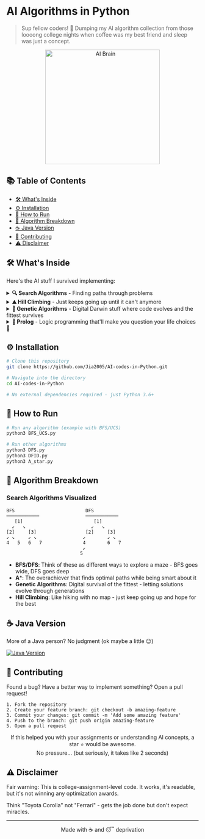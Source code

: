 # AI Algorithms in Python

> Sup fellow coders! 🤘 Dumping my AI algorithm collection from those loooong college nights when coffee was my best friend and sleep was just a concept.

<p align="center">
  <img src="https://media.giphy.com/media/13HgwGsXF0aiGY/giphy.gif" alt="AI Brain" width="300" />
</p>

## 📚 Table of Contents
- [🛠️ What's Inside](#️-whats-inside)
- [⚙️ Installation](#️-installation)
- [🚀 How to Run](#-how-to-run)
- [👾 Algorithm Breakdown](#-algorithm-breakdown)
- [☕ Java Version](#-java-version)
- [🤝 Contributing](#-contributing)
- [⚠️ Disclaimer](#️-disclaimer)

## 🛠️ What's Inside

Here's the AI stuff I survived implementing:

<details>
<summary><b>🔍 Search Algorithms</b> - Finding paths through problems</summary>
<br>

| Algorithm | Description | File |
|-----------|-------------|------|
| **DFS** | Depth-First Search - Goes as deep as possible before backtracking | `DFS_DLS_DFID.py` |
| **DLS** | Depth-Limited Search - Like DFS but with a "that's deep enough, I'm out" limit | `DFS_DLS_DFID.py` |
| **DFID** | Depth-First Iterative Deepening - Combines BFS's completeness with DFS's memory efficiency | `DFS_DLS_DFID.py` |
| **BFS** | Breadth-First Search - Explores all neighbors before going deeper | `BFS_UCS.py` |
| **UCS** | Uniform Cost Search - Like BFS but considers path costs | `BFS_UCS.py` |
| **GBFS** | Greedy Best-First Search - The impatient algorithm that always chases what looks good | `GBFS_Astar.py` |
| **A*** | A-Star - Uses heuristics to find optimal paths efficiently | `GBFS_Astar.py` |

</details>

<details>
<summary><b>⛰️ Hill Climbing</b> - Just keeps going up until it can't anymore</summary>
<br>

Simple optimization algorithm that:
- Starts at a random solution
- Iteratively makes small improvements
- Stops when no better neighbor exists
- Often gets stuck in local maxima

```python
def hill_climbing(problem):
    current = problem.initial()
    while True:
        neighbor = problem.best_neighbor(current)
        if problem.value(neighbor) <= problem.value(current):
            return current
        current = neighbor
```

</details>

<details>
<summary><b>🧬 Genetic Algorithms</b> - Digital Darwin stuff where code evolves and the fittest survives</summary>
<br>

Evolution-inspired approach that:
- Creates a population of potential solutions
- Evaluates their fitness
- Selects the best individuals
- Creates new solutions through crossover and mutation
- Repeats until convergence

</details>

<details>
<summary><b>🧠 Prolog</b> - Logic programming that'll make you question your life choices 🤔</summary>
<br>

Python implementations of logic programming concepts:
- Knowledge representation
- Rule-based systems
- Logical inference

</details>

## ⚙️ Installation

```bash
# Clone this repository
git clone https://github.com/Jia2005/AI-codes-in-Python.git

# Navigate into the directory
cd AI-codes-in-Python

# No external dependencies required - just Python 3.6+
```

## 🚀 How to Run

```bash
# Run any algorithm (example with BFS/UCS)
python3 BFS_UCS.py

# Run other algorithms
python3 DFS.py
python3 DFID.py
python3 A_star.py
```

## 👾 Algorithm Breakdown

### Search Algorithms Visualized

```
BFS                          DFS
────────────                 ────────────
   [1]                          [1]
  ↙   ↘                        ↙   ↘
[2]     [3]                  [2]     [3]
↙ ↘     ↙ ↘                 ↙        ↙ ↘
4   5   6   7               4        6   7
                            ↙
                           5
```

- **BFS/DFS**: Think of these as different ways to explore a maze - BFS goes wide, DFS goes deep
- **A***: The overachiever that finds optimal paths while being smart about it
- **Genetic Algorithms**: Digital survival of the fittest - letting solutions evolve through generations
- **Hill Climbing**: Like hiking with no map - just keep going up and hope for the best

## ☕ Java Version

More of a Java person? No judgment (ok maybe a little 😉)

<a href="https://github.com/Jia2005/AI-codes-in-Java">
  <img src="https://img.shields.io/badge/Check%20out-Java%20Version-orange?style=for-the-badge&logo=java" alt="Java Version" />
</a>

## 🤝 Contributing

Found a bug? Have a better way to implement something? Open a pull request!

```
1. Fork the repository
2. Create your feature branch: git checkout -b amazing-feature
3. Commit your changes: git commit -m 'Add some amazing feature'
4. Push to the branch: git push origin amazing-feature
5. Open a pull request
```

<p align="center">
  If this helped you with your assignments or understanding AI concepts, a star ⭐ would be awesome.<br>
  No pressure... (but seriously, it takes like 2 seconds)
</p>

## ⚠️ Disclaimer

Fair warning: This is college-assignment-level code. It works, it's readable, but it's not winning any optimization awards. 

Think "Toyota Corolla" not "Ferrari" - gets the job done but don't expect miracles.

---

<div align="center">
  Made with ☕ and 😴 deprivation
</div>
